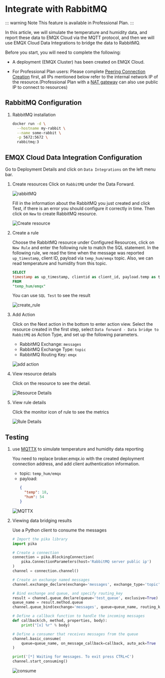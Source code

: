 # Integrate with RabbitMQ

::: warning Note
This feature is available in Professional Plan.
:::

In this article, we will simulate the temperature and humidity data, and report these data to EMQX Cloud via the MQTT protocol, and then we will use EMQX Cloud Data Integrations to bridge the data to RabbitMQ.

Before you start, you will need to complete the following:

* A deployment (EMQX Cluster) has been created on EMQX Cloud.

* For Professional Plan users: Please complete [Peering Connection Creation](../deployments/vpc_peering.md) first, all IPs mentioned below refer to the internal network IP of the resource.(Professional Plan with a [NAT gateway](../vas/nat-gateway.md) can also use public IP to connect to resources)

## RabbitMQ Configuration
1. RabbitMQ installation

   ```bash
   docker run -d \
     --hostname my-rabbit \
     --name some-rabbit \
     -p 5672:5672 \
     rabbitmq:3
   ```

## EMQX Cloud Data Integration Configuration

Go to Deployment Details and click on `Data Integrations` on the left menu bar.

1. Create resources
   Click on `RabbitMQ` under the Data Forward.

   ![rabbitMQ](./_assets/rabbitmq.png)

   Fill in the information about the RabbitMQ you just created and click Test, if there is an error you should configure it correctly in time. Then click on `New` to create RabbitMQ resource.

   ![Create resource](./_assets/rabbitmq_create_resource.png)

2. Create a rule

   Choose the RabbitMQ resource under Configured Resources, click on `New Rule` and enter the following rule to match the SQL statement. In the following rule, we read the time when the message was reported `up_timestamp`, client ID, payload via `temp_hum/emqx` topic. Also, we can read temperature and humidity from this topic.

   ```sql
   SELECT
   timestamp as up_timestamp, clientid as client_id, payload.temp as temp, payload.hum as hum
   FROM
   "temp_hum/emqx"
   ```

   You can use `SQL Test` to see the result

   ![create_rule](./_assets/rule_engine_redis_sql_test.png)

3. Add Action

   Click on the Next action in the bottom to enter action view. Select the resource created in the first step, select `Data forward - Data bridge to RabbitMQ` as Action Type, and set up the following parameters.

   - RabbitMQ Exchange: `messages`
   - RabbitMQ Exchange Type: `topic`
   - RabbitMQ Routing Key: `emqx`

   ![add action](./_assets/rabbitmq_create_action.png)

4. View resource details

   Click on the resource to see the detail.
   
   ![Resource Details](./_assets/rabbitmq_view_resource.png)

5. View rule details

   Click the monitor icon of rule to see the metrics

   ![Rule Details](./_assets/rabbitmq_view_rule.png)

## Testing

1. use [MQTTX](https://mqttx.app/) to simulate temperature and humidity data reporting

   You need to replace broker.emqx.io with the created deployment connection address, and add client authentication information.
    - topic: `temp_hum/emqx`
    - payload:
      ```json
      {
        "temp": 18,
        "hum": 54
      }
      ```

   ![MQTTX](./_assets/webhook_mqttx_publish.png)
2. Viewing data bridging results

   Use a Python client to consume the messages

   ```python
   # Import the pika library
   import pika
   
   # Create a connection
   connection = pika.BlockingConnection(
       pika.ConnectionParameters(host='RabbitMQ server public ip')
   )
   channel = connection.channel()
   
   # Create an exchange named messages
   channel.exchange_declare(exchange='messages', exchange_type='topic')
   
   # Bind exchange and queue, and specify routing_key
   result = channel.queue_declare(queue='test_queue', exclusive=True)
   queue_name = result.method.queue
   channel.queue_bind(exchange='messages', queue=queue_name, routing_key='emqx')
   
   # Define a callback function to handle the incoming messages
   def callback(ch, method, properties, body):
       print("[x] %r" % body)
   
   # Define a consumer that receives messages from the queue
   channel.basic_consume(
       queue=queue_name, on_message_callback=callback, auto_ack=True
   )
   
   print('[*] Waiting for messages. To exit press CTRL+C')
   channel.start_consuming()
   ```

   ![consume](./_assets/rabbitmq_consume.png)

